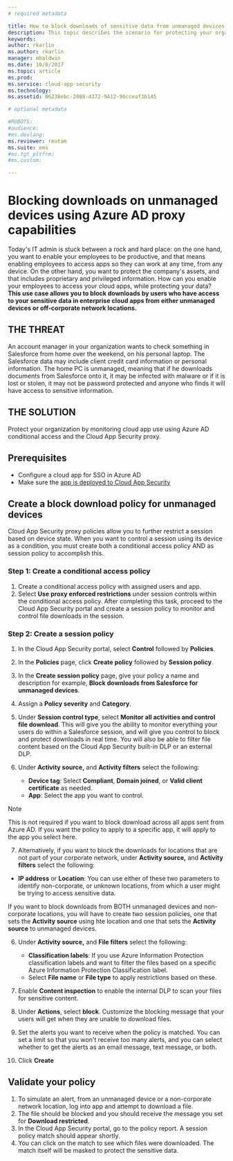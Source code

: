 ```yaml
---
# required metadata

title: How to block downloads of sensitive data from unmanaged devices using Azure AD proxy capabilities| Microsoft Docs
description: This topic describes the scenario for protecting your organization against downloads of sensitive data by unmanaged devicesusing Azure AD proxy capabilities.
keywords:
author: rkarlin
ms.author: rkarlin
manager: mbaldwin
ms.date: 10/8/2017
ms.topic: article
ms.prod:
ms.service: cloud-app-security
ms.technology:
ms.assetid: 06238ebc-2088-4372-9412-96cceaf3b145

# optional metadata

#ROBOTS:
#audience:
#ms.devlang:
ms.reviewer: reutam
ms.suite: ems
#ms.tgt_pltfrm:
#ms.custom:

---
```


# Blocking downloads on unmanaged devices using Azure AD proxy capabilities

Today's IT admin is stuck between a rock and hard place: on the one hand, you want to enable your employees to be productive, and that means enabling employees to access apps so they can work at any time, from any device. On the other hand, you want to protect the company's assets, and that includes proprietary and privileged information. How can you enable your employees to access your cloud apps, while protecting your data? **This use case allows you to block downloads by users who have access to your sensitive data in enterprise cloud apps from either unmanaged devices or off-corporate network locations.**


## THE THREAT
An account manager in your organization wants to check something in Salesforce from home over the weekend, on his personal laptop. The Salesforce data may include client credit card information or personal information. The home PC is unmanaged, meaning that if he downloads documents from Salesforce onto it, it may be infected with malware or if it is lost or stolen, it may not be password protected and anyone who finds it will have access to sensitive information. 

## THE SOLUTION
Protect your organization by monitoring cloud app use using Azure AD conditional access and the Cloud App Security proxy.  

## Prerequisites

- Configure a cloud app for SSO in Azure AD  
- Make sure the [app is deployed to Cloud App Security](proxy-deployment-aad.md)

## Create a block download policy for unmanaged devices  

Cloud App Security proxy policies allow you to further restrict a session based on device state. When you want to control a session using its device as a condition, you must create both a conditional access policy AND as session policy to accomplish this.  

### Step 1: Create a conditional access policy

1. Create a conditional access policy with assigned users and app.
2. Select **Use proxy enforced restrictions** under session controls within the conditional access policy. After completing this task, proceed to the Cloud App Security portal and create a session policy to monitor and control file downloads in the session.  

### Step 2: Create a session policy

1. In the Cloud App Security portal, select **Control** followed by **Policies**. 

2. In the **Policies** page, click **Create policy** followed by **Session policy**.
2. In the **Create session policy** page, give your policy a name and description for example, **Block downloads from Salesforce for unmanaged devices**.
3. Assign a **Policy severity** and **Category**.
4. Under **Session control type**, select **Monitor all activities and control file download**. This will give you the ability to monitor everything your users do within a Salesforce session, and will give you control to block and protect downloads in real time. You will also be able to filter file content based on the Cloud App Security built-in DLP or an external DLP. 
5. Under **Activity source,** and **Activity filters** select the following: 
    - **Device tag**: Select **Compliant**,  **Domain joined**, or **Valid client certificate** as needed. 
    - **App**: Select the app you want to control. 

 > [!NOTE]
 > This is not required if you want to block download across all apps sent from Azure AD. If you want the policy to apply to a specific app, it will apply to the app you select here.

7. Alternatively, if you want to block the downloads for locations that are not part of your corporate network, under **Activity source,** and **Activity filters** select the following: 

  - **IP address** or **Location**: You can use either of these two parameters to identify non-corporate, or unknown locations, from which a user might be trying to access sensitive data.

  If you want to block downloads from BOTH unmanaged devices and non-corporate locations, you will have to create two session policies, one that sets the **Activity source** using hte location and one that sets the **Activity source** to unmanaged devices.

6. Under **Activity source,** and **File filters** select the following: 
    - **Classification labels**: If you use Azure Information Protection classification labels and want to filter the files based on a specific Azure Information Protection Classification label.
    - Select **File name** or **File type** to apply restrictions based on these.

7. Enable **Content inspection** to enable the internal DLP to scan your files for sensitive content. 

8. Under **Actions**, select **block**. Customize the blocking message that your users will get when they are unable to download files.  

9. Set the alerts you want to receive when the policy is matched. You can set a limit so that you won't receive too many alerts, and you can select whether to get the alerts as an email message, text message, or both.

10. Click **Create**  
 

## Validate your policy 

1. To simulate an alert, from an unmanaged device or a non-corporate network location, log into app and attempt to download a file. 
2. The file should be blocked and you should receive the message you set for **Download restricted**. 
3. In the Cloud App Security portal, go to the policy report. A session policy match should appear shortly. 
4. You can click on the match to see which files were downloaded. The match itself will be masked to protect the sensitive data. 

